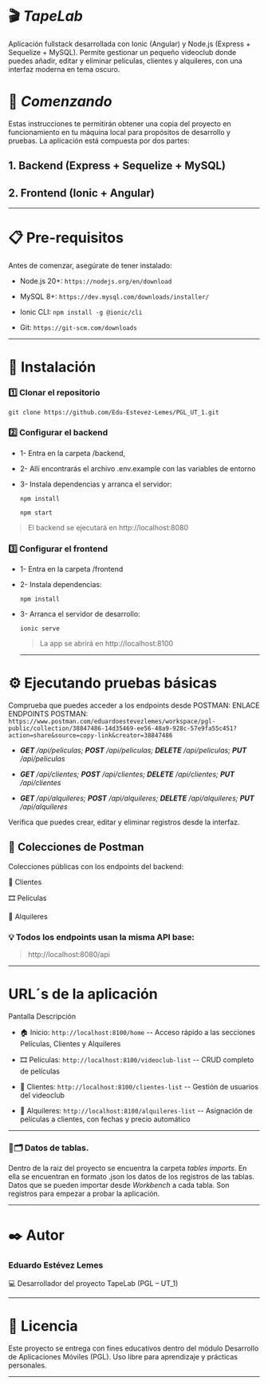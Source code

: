 # 🎬 _TapeLab_
 Aplicación fullstack desarrollada con Ionic (Angular) y Node.js (Express + Sequelize + MySQL).
Permite gestionar un pequeño videoclub donde puedes añadir, editar y eliminar películas, clientes y alquileres, con una interfaz moderna en tema oscuro.


# 🚀 _Comenzando_
Estas instrucciones te permitirán obtener una copia del proyecto en funcionamiento en tu máquina local para propósitos de desarrollo y pruebas.
La aplicación está compuesta por dos partes:

  ## **1.** Backend (Express + Sequelize + MySQL) 
  ## **2.** Frontend (Ionic + Angular) </h2>

  ---

 # 📋 Pre-requisitos

Antes de comenzar, asegúrate de tener instalado:

- Node.js 20+: `https://nodejs.org/en/download`

- MySQL 8+: `https://dev.mysql.com/downloads/installer/`

- Ionic CLI: `npm install -g @ionic/cli`
  
- Git: `https://git-scm.com/downloads`

---

# 🔧 Instalación
### 1️⃣ Clonar el repositorio

`git clone https://github.com/Edu-Estevez-Lemes/PGL_UT_1.git`


### 2️⃣ Configurar el backend

- 1- Entra en la carpeta /backend,
- 2- Allí encontrarás el archivo .env.example con las variables de entorno
- 3- Instala dependencias y arranca el servidor:
  
    `npm install`
  
    `npm start`

> El backend se ejecutará en http://localhost:8080


### 3️⃣ Configurar el frontend

- 1- Entra en la carpeta /frontend

- 2- Instala dependencias:

  `npm install`
- 3- Arranca el servidor de desarrollo:

  `ionic serve`

  > La app se abrirá en http://localhost:8100

  ---

# ⚙️ Ejecutando pruebas básicas

Comprueba que puedes acceder a los endpoints desde POSTMAN:
ENLACE ENDPOINTS POSTMAN: `https://www.postman.com/eduardoestevezlemes/workspace/pgl-public/collection/38847486-14d35469-ee56-48a9-928c-57e9fa55c451?action=share&source=copy-link&creator=38847486`


- _**GET** /api/peliculas; **POST** /api/peliculas; **DELETE** /api/peliculas; **PUT** /api/peliculas_

- _**GET** /api/clientes; **POST** /api/clientes; **DELETE** /api/clientes; **PUT** /api/clientes_

- _**GET** /api/alquileres; **POST** /api/alquileres; **DELETE** /api/alquileres; **PUT** /api/alquileres_

Verifica que puedes crear, editar y eliminar registros desde la interfaz.

## 🧪 Colecciones de Postman

Colecciones públicas con los endpoints del backend:

📁 Clientes

🎞️ Películas

🛒 Alquileres

### 💡 Todos los endpoints usan la misma API base:
> http://localhost:8080/api

---

# URL´s de la aplicación

Pantalla	Descripción
- 🏠 Inicio: `http://localhost:8100/home`	-- Acceso rápido a las secciones Películas, Clientes y Alquileres

- 🎞️ Películas: `http://localhost:8100/videoclub-list`	-- CRUD completo de películas

- 👥 Clientes: `http://localhost:8100/clientes-list`	 -- Gestión de usuarios del videoclub

- 🛒 Alquileres: `http://localhost:8100/alquileres-list` 	-- Asignación de películas a clientes, con fechas y precio automático


---

### 💾🗂️ Datos de tablas.

Dentro de la raiz del proyecto se encuentra la carpeta _tables imports_. En ella se encuentran en formato .json los datos de los registros de las tablas. Datos que se pueden importar desde _Workbench_ a cada tabla.
Son registros para empezar a probar la aplicación.

---


# ✒️ Autor

### Eduardo Estévez Lemes
💻 Desarrollador del proyecto TapeLab (PGL – UT_1)

---

# 📜 Licencia

Este proyecto se entrega con fines educativos dentro del módulo Desarrollo de Aplicaciones Móviles (PGL).
Uso libre para aprendizaje y prácticas personales.

---


